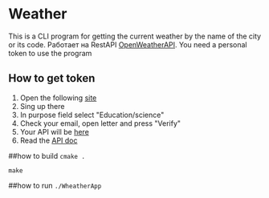 # Weather

This is a CLI program for getting the current weather by the name of the city or its code.
Работает на RestAPI [OpenWeatherAPI](https://openweathermap.org/). You need a personal token to use the program

## How to get token
1. Open the following [site](https://home.openweathermap.org/users/sign_up)
2. Sing up there
3. In purpose field select "Education/science"
4. Check your email, open letter and press "Verify"
5. Your API will be [here](https://home.openweathermap.org/api_keys)
6. Read the [API doc](https://openweathermap.org/current)

##how to build
`cmake .`

`make`

##how to run
`./WheatherApp`

